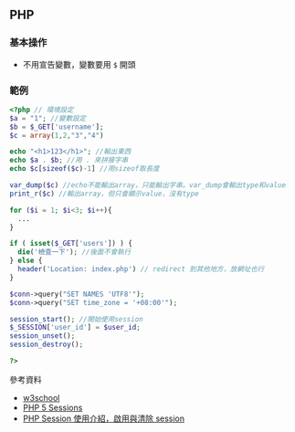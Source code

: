 ## PHP
### 基本操作
- 不用宣告變數，變數要用 `$` 開頭

### 範例
```PHP
<?php // 環境設定
$a = "1"; //變數設定
$b = $_GET['username'];
$c = array(1,2,"3","4")

echo "<h1>123</h1>"; //輸出東西
echo $a . $b; //用 . 來拼接字串
echo $c[sizeof($c)-1] //用sizeof取長度

var_dump($c) //echo不能輸出array，只能輸出字串。var_dump會輸出type和value
print_r($c) //輸出array，但只會顯示value，沒有type

for ($i = 1; $i<3; $i++){
  ...
}

if ( isset($_GET['users']) ) {
  die('檢查一下'); //後面不會執行
} else {
  header('Location: index.php') // redirect 到其他地方，放網址也行
}

$conn->query("SET NAMES 'UTF8'");
$conn->query("SET time_zone = '+08:00'");

session_start(); //開始使用session
$_SESSION['user_id'] = $user_id;
session_unset();
session_destroy();

?>
```

參考資料
- [w3school](https://www.w3schools.com/php/php_mysql_select.asp)
- [PHP 5 Sessions](https://www.w3schools.com/php/php_sessions.asp)
- [PHP Session 使用介紹，啟用與清除 session](http://www.webtech.tw/info.php?tid=33)
